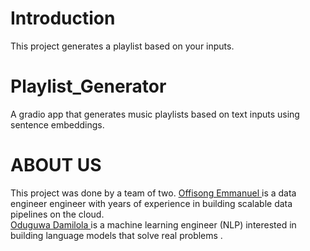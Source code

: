 # Introduction
This project generates a playlist based on your inputs. 
# Playlist_Generator
A gradio app that generates music playlists based on text inputs using sentence embeddings.

# ABOUT US
This project was done by a team of two. <a href='https://www.linkedin.com/in/offisong-emmanuel-643b96195/'>Offisong Emmanuel </a> is a data engineer engineer with years of experience in building scalable data pipelines on the cloud. <br>
<a href='https://www.linkedin.com/in/oduguwa-damilola-b089131a8/recent-activity/'> Oduguwa Damilola </a> is a machine learning engineer (NLP) interested in building language models that solve real  problems . 
